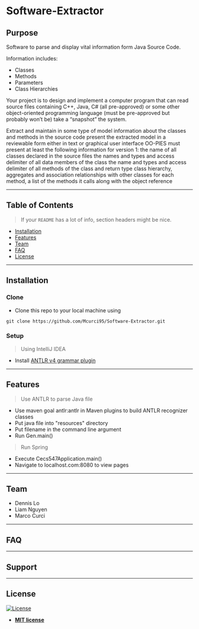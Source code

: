 # Software-Extractor

## Purpose

Software to parse and display vital information form Java Source Code. 

Information includes:
- Classes
- Methods
- Parameters
- Class Hierarchies

Your project is to design and implement a computer program that can
 read source files containing C++, Java, C# (all pre-approved) or some other object-oriented programming language (must be pre-approved but probably won’t be)
 take a “snapshot” the system. 

Extract and maintain in some type of model information about the classes and methods in the source code present the extracted model in a reviewable form either in text or graphical user interface
OO-PIES must present at least the following information for version 1: the name of all classes declared in the source files the names and types and access delimiter of all data members of the class the name and types and access delimiter of all methods of the class and return type
class hierarchy, aggregates and association relationships with other classes
 for each method, a list of the methods it calls along with the object reference

---

## Table of Contents

> If your `README` has a lot of info, section headers might be nice.

- [Installation](#installation)
- [Features](#features)
- [Team](#team)
- [FAQ](#faq)
- [License](#license)

---

## Installation

### Clone

- Clone this repo to your local machine using 

`git clone https://github.com/Mcurci95/Software-Extractor.git`

### Setup
> Using IntelliJ IDEA
- Install [ANTLR v4 grammar plugin](https://plugins.jetbrains.com/plugin/7358-antlr-v4-grammar-plugin)

---

## Features

> Use ANTLR to parse Java file
- Use maven goal antlr:antlr in Maven plugins to build ANTLR recognizer classes
- Put java file into "resources" directory
- Put filename in the command line argument
- Run Gen.main()

> Run Spring
- Execute Cecs547Application.main()
- Navigate to localhost.com:8080 to view pages

---

## Team

- Dennis Lo
- Liam Nguyen
- Marco Curci

---

## FAQ

---

## Support

---

## License

[![License](http://img.shields.io/:license-mit-blue.svg?style=flat-square)](http://badges.mit-license.org)

- **[MIT license](http://opensource.org/licenses/mit-license.php)**


